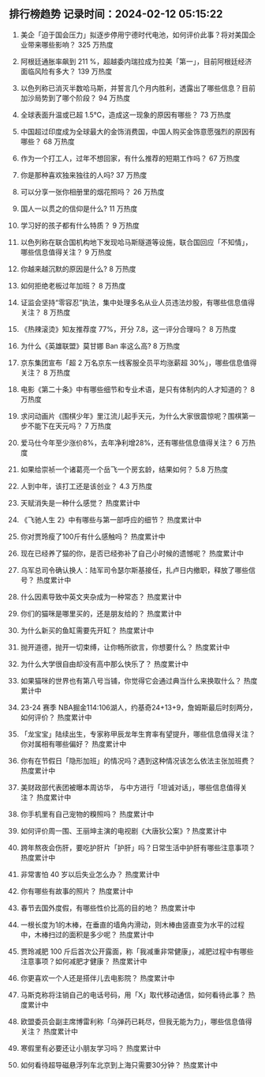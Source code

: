 
## 排行榜趋势 记录时间：2024-02-12 05:15:22
  
  1. 美企「迫于国会压力」拟逐步停用宁德时代电池，如何评价此事？将对美国企业带来哪些影响？ 325 万热度
    
  2. 阿根廷通胀率飙到 211 %，超越委内瑞拉成为拉美「第一」，目前阿根廷经济面临风险有多大？ 139 万热度
    
  3. 以色列称已消灭半数哈马斯，并誓言几个月内胜利，透露出了哪些信息？目前加沙局势到了哪个阶段？ 94 万热度
    
  4. 全球表面升温或已超 1.5℃，造成这一现象的原因有哪些？ 73 万热度
    
  5. 中国超过印度成为全球最大的金饰消费国，中国人购买金饰意愿强烈的原因有哪些？ 68 万热度
    
  6. 作为一个打工人，过年不想回家，有什么推荐的短期工作吗？ 67 万热度
    
  7. 你是那种喜欢独来独往的人吗? 37 万热度
    
  8. 可以分享一张你相册里的烟花照吗？ 26 万热度
    
  9. 国人一以贯之的信仰是什么? 11 万热度
    
  10. 学习好的孩子都有什么特质？ 9 万热度
    
  11. 以色列称在联合国机构地下发现哈马斯隧道等设施，联合国回应「不知情」，哪些信息值得关注？ 9 万热度
    
  12. 你越来越沉默的原因是什么? 8 万热度
    
  13. 如何拒绝老板过年加班？ 8 万热度
    
  14. 证监会坚持“零容忍”执法，集中处理多名从业人员违法炒股，有哪些信息值得关注？ 8 万热度
    
  15. 《热辣滚烫》知友推荐度 77%，开分 7.8，这一评分合理吗？ 8 万热度
    
  16. 为什么《英雄联盟》莫甘娜 Ban 率这么高? 8 万热度
    
  17. 京东集团宣布「超 2 万名京东一线客服全员平均涨薪超 30%」，哪些信息值得关注？ 8 万热度
    
  18. 电影《第二十条》中有哪些细节和专业术语，是只有体制内的人才知道的？ 8 万热度
    
  19. 求问动画片《围棋少年》里江流儿起手天元，为什么大家很震惊呢？围棋第一步不能下在天元吗？ 7 万热度
    
  20. 爱马仕今年至少涨价8%，去年净利增28%，还有哪些信息值得关注？ 6 万热度
    
  21. 如果给崇祯一个诸葛亮一个岳飞一个房玄龄，结果如何？ 5.8 万热度
    
  22. 人到中年，该打工还是该创业？ 4.3 万热度
    
  23. 天赋消失是一种什么感觉？ 热度累计中
    
  24. 《飞驰人生 2》中有哪些与第一部呼应的细节？ 热度累计中
    
  25. 你对贾玲瘦了100斤有什么感触吗？ 热度累计中
    
  26. 现在已经养了猫的你，是否已经弥补了自己小时候的遗憾呢？ 热度累计中
    
  27. 乌军总司令确认换人：陆军司令瑟尔斯基接任，扎卢日内撤职，释放了哪些信号？ 热度累计中
    
  28. 什么因素导致中英文夹杂成为一种常态？ 热度累计中
    
  29. 你们的猫咪是哪里买的，还是朋友给的？ 热度累计中
    
  30. 为什么新买的鱼缸需要先开缸？ 热度累计中
    
  31. 抛开道德，抛开一切束缚，让你畅所欲言，你想要什么？ 热度累计中
    
  32. 为什么大学很自由却没有高中那么快乐了？ 热度累计中
    
  33. 如果猫咪的世界也有第八号当铺，你觉得它会通过典当什么来换取什么？ 热度累计中
    
  34. 23-24 赛季 NBA掘金114:106湖人，约基奇24+13+9，詹姆斯最后时刻两分，如何评价？ 热度累计中
    
  35. 「龙宝宝」陆续出生，专家称甲辰龙年生育率有望提升，哪些信息值得关注？你对属相有哪些偏好？ 热度累计中
    
  36. 你有在节假日「隐形加班」的情况吗？遇到这种情况该怎么依法主张加班费？ 热度累计中
    
  37. 美财政部代表团被曝本周访华， 与中方进行「坦诚对话」，哪些信息值得关注？ 热度累计中
    
  38. 你手机里有自己宠物的糗照吗？ 热度累计中
    
  39. 如何评价周一围、王丽坤主演的电视剧《大唐狄公案》? 热度累计中
    
  40. 跨年熬夜会伤肝，要吃护肝片「护肝」吗？日常生活中护肝有哪些注意事项？ 热度累计中
    
  41. 非常害怕 40 岁以后失业怎么办？ 热度累计中
    
  42. 你有哪些有故事的照片？ 热度累计中
    
  43. 春节去国外度假，有哪些性价比高的目的地？ 热度累计中
    
  44. 一根长度为1的木棒，在垂直的墙角内滑动，则木棒由竖直变为水平的过程中，木棒扫过的面积是多少呢？ 热度累计中
    
  45. 贾玲减肥 100 斤后首次公开露面，称「我减重非常健康」，减肥过程中有哪些注意事项？如何减肥才健康？ 热度累计中
    
  46. 你更喜欢一个人还是搭伴儿去电影院？ 热度累计中
    
  47. 马斯克称将注销自己的电话号码，用「X」取代移动通信，如何看待此事？ 热度累计中
    
  48. 欧盟委员会副主席博雷利称「乌弹药已耗尽，但我无能为力」，哪些信息值得关注？ 热度累计中
    
  49. 寒假里有必要还让小朋友学习吗？ 热度累计中
    
  50. 如何看待超导磁悬浮列车北京到上海只需要30分钟？ 热度累计中
    